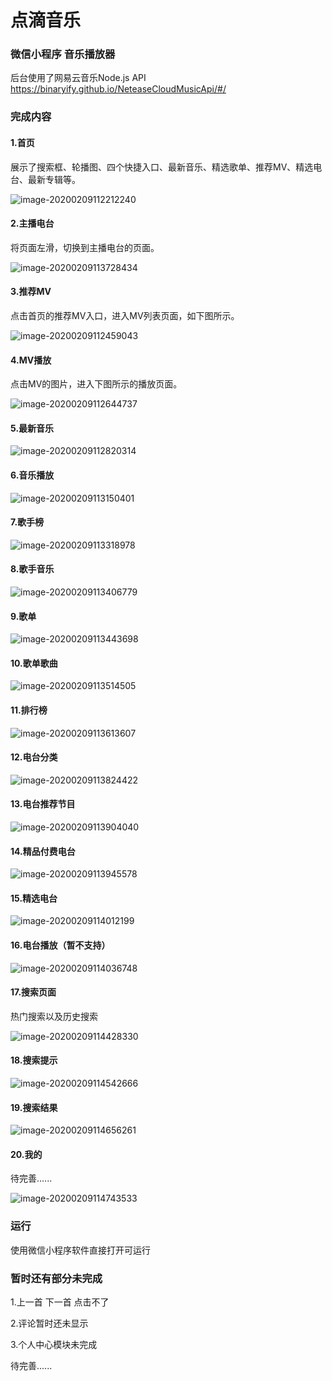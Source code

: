 # 点滴音乐 

### 微信小程序 音乐播放器

后台使用了网易云音乐Node.js API  https://binaryify.github.io/NeteaseCloudMusicApi/#/ 

### 完成内容

#### 1.首页

展示了搜索框、轮播图、四个快捷入口、最新音乐、精选歌单、推荐MV、精选电台、最新专辑等。

![image-20200209112212240](C:\Users\lenovo\AppData\Roaming\Typora\typora-user-images\image-20200209112212240.png)

#### 2.主播电台

将页面左滑，切换到主播电台的页面。

![image-20200209113728434](C:\Users\lenovo\AppData\Roaming\Typora\typora-user-images\image-20200209113728434.png)

#### 3.推荐MV

点击首页的推荐MV入口，进入MV列表页面，如下图所示。

![image-20200209112459043](C:\Users\lenovo\AppData\Roaming\Typora\typora-user-images\image-20200209112459043.png)

#### 4.MV播放

点击MV的图片，进入下图所示的播放页面。

![image-20200209112644737](C:\Users\lenovo\AppData\Roaming\Typora\typora-user-images\image-20200209112644737.png)

#### 5.最新音乐

![image-20200209112820314](C:\Users\lenovo\AppData\Roaming\Typora\typora-user-images\image-20200209112820314.png)

#### 6.音乐播放

![image-20200209113150401](C:\Users\lenovo\AppData\Roaming\Typora\typora-user-images\image-20200209113150401.png)

#### 7.歌手榜

![image-20200209113318978](C:\Users\lenovo\AppData\Roaming\Typora\typora-user-images\image-20200209113318978.png)

#### 8.歌手音乐

![image-20200209113406779](C:\Users\lenovo\AppData\Roaming\Typora\typora-user-images\image-20200209113406779.png)

#### 9.歌单

![image-20200209113443698](C:\Users\lenovo\AppData\Roaming\Typora\typora-user-images\image-20200209113443698.png)

#### 10.歌单歌曲

![image-20200209113514505](C:\Users\lenovo\AppData\Roaming\Typora\typora-user-images\image-20200209113514505.png)

#### 11.排行榜

![image-20200209113613607](C:\Users\lenovo\AppData\Roaming\Typora\typora-user-images\image-20200209113613607.png)

#### 12.电台分类

![image-20200209113824422](C:\Users\lenovo\AppData\Roaming\Typora\typora-user-images\image-20200209113824422.png)

#### 13.电台推荐节目

![image-20200209113904040](C:\Users\lenovo\AppData\Roaming\Typora\typora-user-images\image-20200209113904040.png)

#### 14.精品付费电台

![image-20200209113945578](C:\Users\lenovo\AppData\Roaming\Typora\typora-user-images\image-20200209113945578.png)

#### 15.精选电台

![image-20200209114012199](C:\Users\lenovo\AppData\Roaming\Typora\typora-user-images\image-20200209114012199.png)

#### 16.电台播放（暂不支持）

![image-20200209114036748](C:\Users\lenovo\AppData\Roaming\Typora\typora-user-images\image-20200209114036748.png)



#### 17.搜索页面

热门搜索以及历史搜索

![image-20200209114428330](C:\Users\lenovo\AppData\Roaming\Typora\typora-user-images\image-20200209114428330.png)

#### 18.搜索提示

![image-20200209114542666](C:\Users\lenovo\AppData\Roaming\Typora\typora-user-images\image-20200209114542666.png)

#### 19.搜索结果

![image-20200209114656261](C:\Users\lenovo\AppData\Roaming\Typora\typora-user-images\image-20200209114656261.png)

#### 20.我的

待完善......

![image-20200209114743533](C:\Users\lenovo\AppData\Roaming\Typora\typora-user-images\image-20200209114743533.png)

### 运行

使用微信小程序软件直接打开可运行

### 暂时还有部分未完成

1.上一首 下一首 点击不了

2.评论暂时还未显示

3.个人中心模块未完成

待完善......

